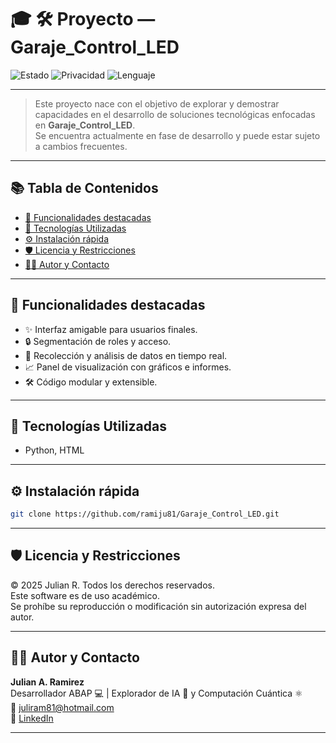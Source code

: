 # 🎓 🛠️ Proyecto — Garaje_Control_LED

![Estado](https://img.shields.io/badge/Estado-En%20Desarrollo-yellow)
![Privacidad](https://img.shields.io/badge/Uso-Académico-blue)
![Lenguaje](https://img.shields.io/badge/Python-3.10-blue)

---

> Este proyecto nace con el objetivo de explorar y demostrar capacidades en el desarrollo de soluciones tecnológicas enfocadas en **Garaje_Control_LED**.  
> Se encuentra actualmente en fase de desarrollo y puede estar sujeto a cambios frecuentes.

---

## 📚 Tabla de Contenidos

- [🚀 Funcionalidades destacadas](#-funcionalidades-destacadas)
- [🧠 Tecnologías Utilizadas](#-tecnologías-utilizadas)
- [⚙️ Instalación rápida](#️-instalación-rápida)
- [🛡️ Licencia y Restricciones](#️-licencia-y-restricciones)
- [🧑‍💻 Autor y Contacto](#-autor-y-contacto)

---

## 🚀 Funcionalidades destacadas

- ✨ Interfaz amigable para usuarios finales.
- 🔒 Segmentación de roles y acceso.
- 📡 Recolección y análisis de datos en tiempo real.
- 📈 Panel de visualización con gráficos e informes.
- 🛠️ Código modular y extensible.

---

## 🧠 Tecnologías Utilizadas

- Python, HTML

---

## ⚙️ Instalación rápida

```bash
git clone https://github.com/ramiju81/Garaje_Control_LED.git
```

---

## 🛡️ Licencia y Restricciones

© 2025 Julian R. Todos los derechos reservados.  
Este software es de uso académico.  
Se prohíbe su reproducción o modificación sin autorización expresa del autor.

---

## 🧑‍💻 Autor y Contacto

**Julian A. Ramirez**  
Desarrollador ABAP 💻 | Explorador de IA 🤖 y Computación Cuántica ⚛️  
📧 [juliram81@hotmail.com](mailto:juliram81@hotmail.com)  
🔗 [LinkedIn](https://co.linkedin.com/in/julianramirezc)

---
